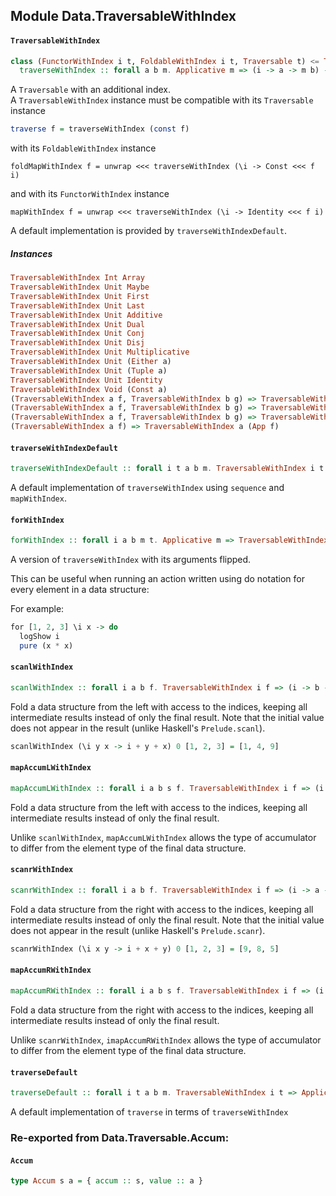 ## Module Data.TraversableWithIndex

#### `TraversableWithIndex`

``` purescript
class (FunctorWithIndex i t, FoldableWithIndex i t, Traversable t) <= TraversableWithIndex i t | t -> i where
  traverseWithIndex :: forall a b m. Applicative m => (i -> a -> m b) -> t a -> m (t b)
```

A `Traversable` with an additional index.  
A `TraversableWithIndex` instance must be compatible with its
`Traversable` instance
```purescript
traverse f = traverseWithIndex (const f)
```
with its `FoldableWithIndex` instance
```
foldMapWithIndex f = unwrap <<< traverseWithIndex (\i -> Const <<< f i)
```
and with its `FunctorWithIndex` instance
```
mapWithIndex f = unwrap <<< traverseWithIndex (\i -> Identity <<< f i)
```

A default implementation is provided by `traverseWithIndexDefault`.

##### Instances
``` purescript
TraversableWithIndex Int Array
TraversableWithIndex Unit Maybe
TraversableWithIndex Unit First
TraversableWithIndex Unit Last
TraversableWithIndex Unit Additive
TraversableWithIndex Unit Dual
TraversableWithIndex Unit Conj
TraversableWithIndex Unit Disj
TraversableWithIndex Unit Multiplicative
TraversableWithIndex Unit (Either a)
TraversableWithIndex Unit (Tuple a)
TraversableWithIndex Unit Identity
TraversableWithIndex Void (Const a)
(TraversableWithIndex a f, TraversableWithIndex b g) => TraversableWithIndex (Either a b) (Product f g)
(TraversableWithIndex a f, TraversableWithIndex b g) => TraversableWithIndex (Either a b) (Coproduct f g)
(TraversableWithIndex a f, TraversableWithIndex b g) => TraversableWithIndex (Tuple a b) (Compose f g)
(TraversableWithIndex a f) => TraversableWithIndex a (App f)
```

#### `traverseWithIndexDefault`

``` purescript
traverseWithIndexDefault :: forall i t a b m. TraversableWithIndex i t => Applicative m => (i -> a -> m b) -> t a -> m (t b)
```

A default implementation of `traverseWithIndex` using `sequence` and `mapWithIndex`.

#### `forWithIndex`

``` purescript
forWithIndex :: forall i a b m t. Applicative m => TraversableWithIndex i t => t a -> (i -> a -> m b) -> m (t b)
```

A version of `traverseWithIndex` with its arguments flipped.


This can be useful when running an action written using do notation
for every element in a data structure:

For example:

```purescript
for [1, 2, 3] \i x -> do
  logShow i
  pure (x * x)
```

#### `scanlWithIndex`

``` purescript
scanlWithIndex :: forall i a b f. TraversableWithIndex i f => (i -> b -> a -> b) -> b -> f a -> f b
```

Fold a data structure from the left with access to the indices, keeping
all intermediate results instead of only the final result. Note that the
initial value does not appear in the result (unlike Haskell's
`Prelude.scanl`).

```purescript
scanlWithIndex (\i y x -> i + y + x) 0 [1, 2, 3] = [1, 4, 9]
```

#### `mapAccumLWithIndex`

``` purescript
mapAccumLWithIndex :: forall i a b s f. TraversableWithIndex i f => (i -> s -> a -> Accum s b) -> s -> f a -> Accum s (f b)
```

Fold a data structure from the left with access to the indices, keeping
all intermediate results instead of only the final result.

Unlike `scanlWithIndex`, `mapAccumLWithIndex` allows the type of accumulator to differ
from the element type of the final data structure.

#### `scanrWithIndex`

``` purescript
scanrWithIndex :: forall i a b f. TraversableWithIndex i f => (i -> a -> b -> b) -> b -> f a -> f b
```

Fold a data structure from the right with access to the indices, keeping
all intermediate results instead of only the final result. Note that the
initial value does not appear in the result (unlike Haskell's `Prelude.scanr`).

```purescript
scanrWithIndex (\i x y -> i + x + y) 0 [1, 2, 3] = [9, 8, 5]
```

#### `mapAccumRWithIndex`

``` purescript
mapAccumRWithIndex :: forall i a b s f. TraversableWithIndex i f => (i -> s -> a -> Accum s b) -> s -> f a -> Accum s (f b)
```

Fold a data structure from the right with access to the indices, keeping
all intermediate results instead of only the final result.

Unlike `scanrWithIndex`, `imapAccumRWithIndex` allows the type of accumulator to differ
from the element type of the final data structure.

#### `traverseDefault`

``` purescript
traverseDefault :: forall i t a b m. TraversableWithIndex i t => Applicative m => (a -> m b) -> t a -> m (t b)
```

A default implementation of `traverse` in terms of `traverseWithIndex`


### Re-exported from Data.Traversable.Accum:

#### `Accum`

``` purescript
type Accum s a = { accum :: s, value :: a }
```

